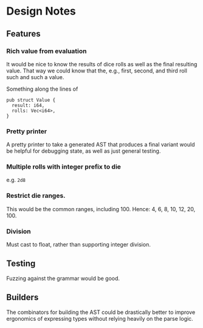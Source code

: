 # Design Notes

## Features

### Rich value from evaluation

It would be nice to know the results of dice rolls as well as the final
resulting value. That way we could know that the, e.g., first, second, and third
roll such and such a value.

Something along the lines of

```
pub struct Value {
  result: i64,
  rolls: Vec<i64>,
}
```

### Pretty printer

A pretty printer to take a generated AST that produces a final variant would be
helpful for debugging state, as well as just general testing.

### Multiple rolls with integer prefix to die

e.g. `2d8`

### Restrict die ranges.

This would be the common ranges, including 100. Hence: 4, 6, 8, 10, 12, 20, 100.

### Division

Must cast to float, rather than supporting integer division.

## Testing

Fuzzing against the grammar would be good.

## Builders

The combinators for building the AST could be drastically better to improve
ergonomics of expressing types without relying heavily on the parse logic.
